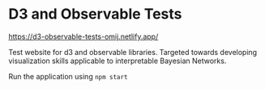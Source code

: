 # D3 and Observable Tests

https://d3-observable-tests-omij.netlify.app/

Test website for d3 and observable libraries. Targeted towards developing visualization skills applicable to interpretable Bayesian Networks.

Run the application using `npm start`